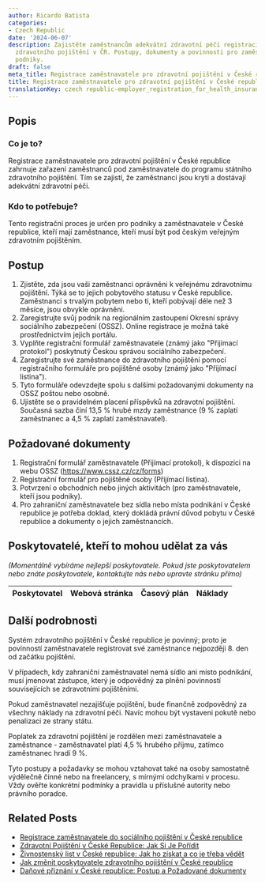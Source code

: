 ```yaml
---
author: Ricardo Batista
categories:
- Czech Republic
date: '2024-06-07'
description: Zajistěte zaměstnancům adekvátní zdravotní péči registrací do státního
  zdravotního pojištění v ČR. Postupy, dokumenty a povinnosti pro zaměstnavatele a
  podniky.
draft: false
meta_title: Registrace zaměstnavatele pro zdravotní pojištění v České republice
title: Registrace zaměstnavatele pro zdravotní pojištění v České republice
translationKey: czech republic-employer_registration_for_health_insurance
---
```



## Popis
### Co je to?
Registrace zaměstnavatele pro zdravotní pojištění v České republice zahrnuje zařazení zaměstnanců pod zaměstnavatele do programu státního zdravotního pojištění. Tím se zajistí, že zaměstnanci jsou kryti a dostávají adekvátní zdravotní péči.

### Kdo to potřebuje?
Tento registrační proces je určen pro podniky a zaměstnavatele v České republice, kteří mají zaměstnance, kteří musí být pod českým veřejným zdravotním pojištěním.

## Postup
1. Zjistěte, zda jsou vaši zaměstnanci oprávněni k veřejnému zdravotnímu pojištění. Týká se to jejich pobytového statusu v České republice. Zaměstnanci s trvalým pobytem nebo ti, kteří pobývají déle než 3 měsíce, jsou obvykle oprávněni.
2. Zaregistrujte svůj podnik na regionálním zastoupení Okresní správy sociálního zabezpečení (OSSZ). Online registrace je možná také prostřednictvím jejich portálu.
3. Vyplňte registrační formulář zaměstnavatele (známý jako "Přijímací protokol") poskytnutý Českou správou sociálního zabezpečení.
4. Zaregistrujte své zaměstnance do zdravotního pojištění pomocí registračního formuláře pro pojištěné osoby (známý jako "Přijímací listina").
5. Tyto formuláře odevzdejte spolu s dalšími požadovanými dokumenty na OSSZ poštou nebo osobně.
6. Ujistěte se o pravidelném placení příspěvků na zdravotní pojištění. Současná sazba činí 13,5 % hrubé mzdy zaměstnance (9 % zaplatí zaměstnanec a 4,5 % zaplatí zaměstnavatel).

## Požadované dokumenty
1. Registrační formulář zaměstnavatele (Přijímací protokol), k dispozici na webu OSSZ (https://www.cssz.cz/cz/forms)
2. Registrační formulář pro pojištěné osoby (Přijímací listina).
3. Potvrzení o obchodních nebo jiných aktivitách (pro zaměstnavatele, kteří jsou podniky).
4. Pro zahraniční zaměstnavatele bez sídla nebo místa podnikání v České republice je potřeba doklad, který dokládá právní důvod pobytu v České republice a dokumenty o jejich zaměstnancích.

## Poskytovatelé, kteří to mohou udělat za vás
_(Momentálně vybíráme nejlepší poskytovatele. Pokud jste poskytovatelem nebo znáte poskytovatele, kontaktujte nás nebo upravte stránku přímo)_

| Poskytovatel    |     Webová stránka  |     Časový plán   |      Náklady    |
| :-------------: | :-------------: |  :-------------: | :-------------: |


## Další podrobnosti
Systém zdravotního pojištění v České republice je povinný; proto je povinností zaměstnavatele registrovat své zaměstnance nejpozději 8. den od začátku pojištění.

V případech, kdy zahraniční zaměstnavatel nemá sídlo ani místo podnikání, musí jmenovat zástupce, který je odpovědný za plnění povinností souvisejících se zdravotními pojištěními.

Pokud zaměstnavatel nezajišťuje pojištění, bude finančně zodpovědný za všechny náklady na zdravotní péči. Navíc mohou být vystaveni pokutě nebo penalizaci ze strany státu.

Poplatek za zdravotní pojištění je rozdělen mezi zaměstnavatele a zaměstnance - zaměstnavatel platí 4,5 % hrubého příjmu, zatímco zaměstnanec hradí 9 %.

Tyto postupy a požadavky se mohou vztahovat také na osoby samostatně výdělečně činné nebo na freelancery, s mírnými odchylkami v procesu. Vždy ověřte konkrétní podmínky a pravidla u příslušné autority nebo právního poradce.
## Related Posts

- [Registrace zaměstnavatele do sociálního pojištění v České republice](https://tramitit.com/cs/guides/czech-republic/registrace_zamestnavatele_k_socialnimu_pojisteni/)
- [Zdravotní Pojištění v České Republice: Jak Si Je Pořídit](https://tramitit.com/cs/guides/czech-republic/registrace_na_zdravotni_pojistovnu/)
- [Živnostenský list v České republice: Jak ho získat a co je třeba vědět](https://tramitit.com/cs/guides/czech-republic/registrace_zivnostenskeho_opravneni/)
- [Jak změnit poskytovatele zdravotního pojištění v České republice](https://tramitit.com/cs/guides/czech-republic/zmena_zdravotni_pojistovny/)
- [Daňové přiznání v České republice: Postup a Požadované dokumenty](https://tramitit.com/cs/guides/czech-republic/podani_danoveho_priznani/)